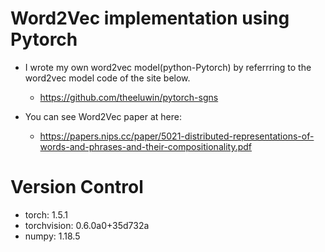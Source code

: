 Word2Vec implementation using Pytorch
================================================

* I wrote my own word2vec model(python-Pytorch) by referrring to the word2vec model code of the site below.  
  - https://github.com/theeluwin/pytorch-sgns

* You can see Word2Vec paper at here:  
  - https://papers.nips.cc/paper/5021-distributed-representations-of-words-and-phrases-and-their-compositionality.pdf


Version Control
==================================================

* torch: 1.5.1  
* torchvision: 0.6.0a0+35d732a  
* numpy: 1.18.5  

